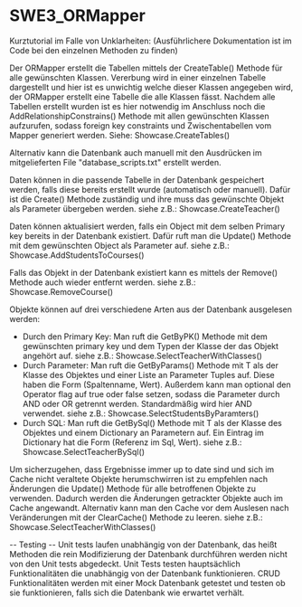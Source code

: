 # SWE3_ORMapper

Kurztutorial im Falle von Unklarheiten: 
(Ausführlichere Dokumentation ist im Code bei den einzelnen Methoden zu finden)

Der ORMapper erstellt die Tabellen mittels der CreateTable() Methode für alle gewünschten Klassen. 
Vererbung wird in einer einzelnen Tabelle dargestellt und hier ist es unwichtig welche dieser Klassen angegeben wird, der ORMapper erstellt eine Tabelle die alle Klassen fässt.
Nachdem alle Tabellen erstellt wurden ist es hier notwendig im Anschluss noch die AddRelationshipConstrains() Methode mit allen gewünschten Klassen aufzurufen, sodass foreign key constraints und Zwischentabellen vom Mapper generiert werden.
Siehe: Showcase.CreateTables()

Alternativ kann die Datenbank auch manuell mit den Ausdrücken im mitgelieferten File "database_scripts.txt" erstellt werden.

Daten können in die passende Tabelle in der Datenbank gespeichert werden, falls diese bereits erstellt wurde (automatisch oder manuell). Dafür ist die Create() Methode zuständig und ihre muss das gewünschte Objekt als Parameter übergeben werden.
siehe z.B.: Showcase.CreateTeacher()

Daten können aktualisiert werden, falls ein Object mit dem selben Primary key bereits in der Datenbank existiert. Dafür ruft man die Update() Methode mit dem gewünschten Object als Parameter auf.
siehe z.B.: Showcase.AddStudentsToCourses()

Falls das Objekt in der Datenbank existiert kann es mittels der Remove() Methode auch wieder entfernt werden.
siehe z.B.: Showcase.RemoveCourse()

Objekte können auf drei verschiedene Arten aus der Datenbank ausgelesen werden:
- Durch den Primary Key: Man ruft die GetByPK() Methode mit dem gewünschten primary key und dem Typen der Klasse der das Objekt angehört auf. 
siehe z.B.: Showcase.SelectTeacherWithClasses()
- Durch Parameter: Man ruft die GetByParams<T>() Methode mit T als der Klasse des Objektes und einer Liste an Parameter Tuples auf. Diese haben die Form (Spaltenname, Wert). Außerdem kann man optional den Operator flag auf true oder false setzen, sodass die Parameter durch AND oder OR getrennt werden. Standardmäßig wird hier AND verwendet.
siehe z.B.: Showcase.SelectStudentsByParamters()
- Durch SQL: Man ruft die GetBySql<T>() Methode mit T als der Klasse des Objektes und einem Dictionary an Parametern auf. Ein Eintrag im Dictionary hat die Form (Referenz im Sql, Wert).
siehe z.B.: Showcase.SelectTeacherBySql()

Um sicherzugehen, dass Ergebnisse immer up to date sind und sich im Cache nicht veraltete Objekte herumschwirren ist zu empfehlen nach Änderungen die Update() Methode für alle betroffenen Objekte zu verwenden. Dadurch werden die Änderungen getrackter Objekte auch im Cache angewandt. 
Alternativ kann man den Cache vor dem Auslesen nach Veränderungen mit der ClearCache() Methode zu leeren.
siehe z.B.: Showcase.SelectTeacherWithClasses()

-- Testing --
Unit tests laufen unabhängig von der Datenbank, das heißt Methoden die rein Modifizierung der Datenbank durchführen werden nicht von den Unit tests abgedeckt. Unit Tests testen hauptsächlich Funktionalitäten die unabhängig von der Datenbank funktionieren. CRUD Funktionalitäten werden mit einer Mock Datenbank getestet und testen ob sie funktionieren, falls sich die Datenbank wie erwartet verhält.